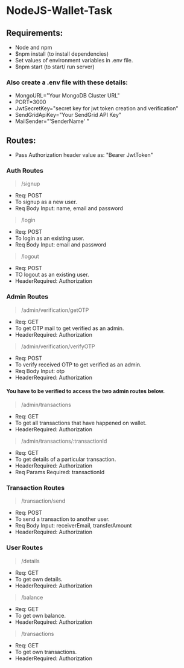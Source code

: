 # NodeJS-Wallet-Task

## Requirements: 
- Node and npm
- $npm install (to install dependencies) 
- Set values of environment variables in .env file.
- $npm start (to start/ run server)

### Also create a .env file with these details: 
- MongoURL="Your MongoDB Cluster URL"
- PORT=3000
- JwtSecretKey="secret key for jwt token creation and verification"
- SendGridApiKey="Your SendGrid API Key"
- MailSender="'SenderName' <SendGrid Verified Sender Email>"


## Routes: 

- Pass Authorization header value as: "Bearer JwtToken"

### Auth Routes
> /signup
- Req: POST
- To signup as a new user.
- Req Body Input: name, email and password

> /login
- Req: POST
- To login as an existing user.
- Req Body Input: email and password

> /logout
- Req: POST
- TO logout as an existing user.
- HeaderRequired: Authorization

### Admin Routes
> /admin/verification/getOTP
- Req: GET
- To get OTP mail to get verified as an admin.
- HeaderRequired: Authorization

> /admin/verification/verifyOTP
- Req: POST
- To verify received OTP to get verified as an admin.
- Req Body Input: otp
- HeaderRequired: Authorization

#### You have to be verified to access the two admin routes below.

> /admin/transactions
- Req: GET
- To get all transactions that have happened on wallet.
- HeaderRequired: Authorization

> /admin/transactions/:transactionId
- Req: GET
- To get details of a particular transaction.
- HeaderRequired: Authorization
- Req Params Required: transactionId


### Transaction Routes
> /transaction/send
- Req: POST
- To send a transaction to another user.
- Req Body Input: receiverEmail, transferAmount
- HeaderRequired: Authorization


### User Routes
> /details
- Req: GET
- To get own details.
- HeaderRequired: Authorization

> /balance
- Req: GET
- To get own balance.
- HeaderRequired: Authorization

> /transactions
- Req: GET
- To get own transactions.
- HeaderRequired: Authorization
